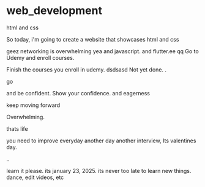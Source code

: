 # web_development
html and css

So today, i'm going to create a website that showcases html and css

geez networking is overwhelming
yea
and javascript.
and flutter.ee
qq
Go to Udemy and enroll courses.

Finish the courses you enroll in udemy.
dsdsasd
Not yet done. .

go

and be confident.
Show your confidence.
and eagerness

keep moving forward

Overwhelming.

thats life

you need to improve everyday
another day another interview, Its valentines day.

..










learn it please. its january 23, 2025. its never too late to learn new things.
dance, edit videos, etc
